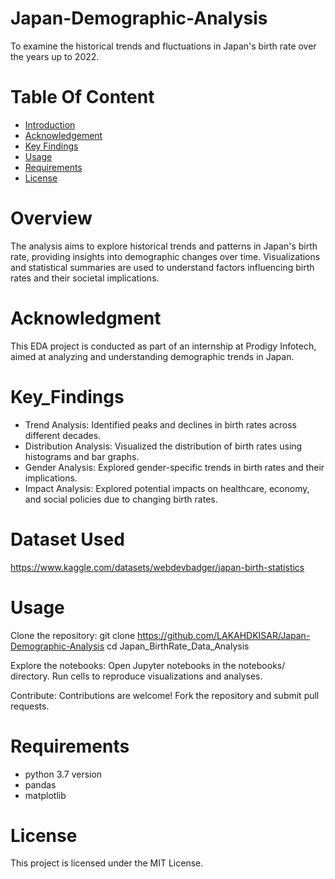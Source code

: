 # Japan-Demographic-Analysis
To examine the historical trends and fluctuations in Japan's birth rate over the years up to 2022.

# Table Of Content
- [Introduction](#Overview)
- [Acknowledgement](#Acknowledgment)
- [Key Findings](#Key_Findings)
- [Usage](#Usage)
- [Requirements](#Requirements)
- [License](#License)

# Overview
The analysis aims to explore historical trends and patterns in Japan's birth rate, providing insights into demographic changes over time. Visualizations and statistical summaries are used to understand factors influencing birth rates and their societal implications.

# Acknowledgment
This EDA project is conducted as part of an internship at Prodigy Infotech, aimed at analyzing and understanding demographic trends in Japan.

# Key_Findings
- Trend Analysis: Identified peaks and declines in birth rates across different decades.
- Distribution Analysis: Visualized the distribution of birth rates using histograms and bar graphs.
- Gender Analysis: Explored gender-specific trends in birth rates and their implications.
- Impact Analysis: Explored potential impacts on healthcare, economy, and social policies due to changing birth rates.

# Dataset Used
https://www.kaggle.com/datasets/webdevbadger/japan-birth-statistics

# Usage

Clone the repository:
git clone <https://github.com/LAKAHDKISAR/Japan-Demographic-Analysis>
cd Japan_BirthRate_Data_Analysis

Explore the notebooks:
Open Jupyter notebooks in the notebooks/ directory.
Run cells to reproduce visualizations and analyses.

Contribute: Contributions are welcome! Fork the repository and submit pull requests.

# Requirements
- python 3.7 version
- pandas
- matplotlib

# License
This project is licensed under the MIT License.





